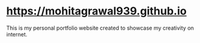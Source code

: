 # https://mohitagrawal939.github.io
This is my personal portfolio website created to showcase my creativity on internet.
